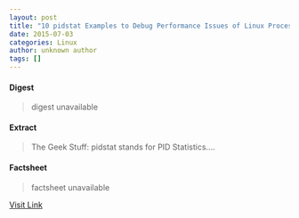 ```yaml
---
layout: post
title: "10 pidstat Examples to Debug Performance Issues of Linux Process"
date: 2015-07-03
categories: Linux
author: unknown author
tags: []
---
```



#### Digest
>digest unavailable

#### Extract
>The Geek Stuff: pidstat stands for PID Statistics....

#### Factsheet
>factsheet unavailable

[Visit Link](http://www.linuxtoday.com/developer/10-pidstat-examples-to-debug-performance-issues-of-linux-process.html)


